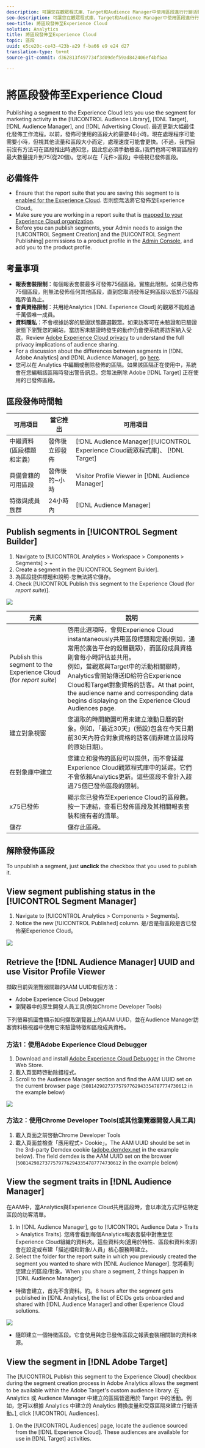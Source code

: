 ```yaml
---
description: 可讓您在觀眾程式庫、Target和Audience Manager中使用區段進行行銷活動。
seo-description: 可讓您在觀眾程式庫、Target和Audience Manager中使用區段進行行銷活動。
seo-title: 將區段發佈至Experience Cloud
solution: Analytics
title: 將區段發佈至Experience Cloud
topic: 區段
uuid: e5ce20c-ce43-423b-a29 f-ba66 e9 e24 d27
translation-type: tm+mt
source-git-commit: d362813f497734f3d09def59ad842406ef4bf5aa

---
```



# 將區段發佈至Experience Cloud

Publishing a segment to the Experience Cloud lets you use the segment for marketing activity in the [!UICONTROL Audience Library], [!DNL Target], [!DNL Audience Manager], and [!DNL Advertising Cloud]. 最近更新大幅最佳化發佈工作流程。以前，發佈可使用的區段大約需要48小時。現在處理程序可能需要小時，但視其他流量和區段大小而定，處理速度可能會更快。(不過，我們目前沒有方法可在區段推出時通知您，因此您必須手動檢查。)我們也將可填寫區段的最大數量提升到75(從20個)。您可以在「元件&gt;區段」中檢視已發佈區段。


## 必備條件

* Ensure that the report suite that you are saving this segment to is [enabled for the Experience Cloud](https://docs.adobe.com/content/help/en/core-services/interface/audiences/t-publish-audience-segment.html). 否則您無法將它發佈至Experience Cloud。
* Make sure you are working in a report suite that is [mapped to your Experience Cloud organization](https://docs.adobe.com/content/help/en/core-services/interface/about-core-services/report-suite-mapping.html).
* Before you can publish segments, your Admin needs to assign the [!UICONTROL Segment Creation] and the [!UICONTROL Segment Publishing] permissions to a product profile in the [Admin Console](https://docs.adobe.com/content/help/en/core-services/interface/manage-users-and-products/admin-getting-started.html), and add you to the product profile.


## 考量事項

* **報表套裝限制**：每個報表套裝最多可發佈75個區段。實施此限制。如果已發佈75個區段，則無法發佈任何其他區段，直到您取消發佈足夠區段以低於75區段臨界值為止。
* **會員資格限制**：共用給Analytics [!DNL Experience Cloud] 的觀眾不能超過千萬個唯一成員。
* **資料隱私**：不會根據訪客的驗證狀態篩選觀眾。如果訪客可在未驗證和已驗證狀態下瀏覽您的網站，當訪客未驗證時發生的動作仍會使系統將訪客納入受眾。Review [Adobe Experience Cloud privacy](https://www.adobe.com/privacy/experience-cloud.html) to understand the full privacy implications of audience sharing.
* For a discussion about the differences between segments in [!DNL Adobe Analytics] and [!DNL Audience Manager], go [here](https://docs.adobe.com/content/help/en/analytics/integration/audience-analytics/audience-analytics-workflow/aam-analytics-segments.html).
* 您可以在 Analytics 中編輯或刪除發佈的區隔。如果該區隔正在使用中，系統會在您編輯該區隔時發出警告訊息。您無法刪除 Adobe [!DNL Target] 正在使用的已發佈區段。

## 區段發佈時間軸

| 可用項目 | 當它推出 | 可用項目 |
|---|---|---|
| 中繼資料(區段標題和定義) | 發佈後立即發佈 | [!DNL Audience Manager][!UICONTROL Experience Cloud觀眾程式庫]、 [!DNL Target] |
| 具備會籍的可用區段 | 發佈後的~小時 | Visitor Profile Viewer in [!DNL Audience Manager] |
| 特徵與成員族群 | 24小時內 | [!DNL Audience Manager] |

## Publish segments in [!UICONTROL Segment Builder]

1. Navigate to [!UICONTROL Analytics &gt; Workspace &gt; Components &gt; Segments] &gt; +
1. Create a segment in the [!UICONTROL Segment Builder].
1. 為區段提供標題和說明-您無法將它儲存。
1. Check [!UICONTROL Publish this segment to the Experience Cloud (for *report suite*)].

![](assets/publish-ec.png)

| 元素 | 說明 |
|---|---|
| Publish this segment to the Experience Cloud (for *report suite*) | 啓用此選項時，會與Experience Cloud instantaneously共用區段標題和定義(例如，通常用於廣告平台的殼層觀眾)，而區段成員資格則會每小時評估並共用。<br> 例如，當觀眾與Target中的活動相關聯時，Analytics會開始傳送ID給符合Experience Cloud和Target對象資格的訪客。At that point, the audience name and corresponding data begins displaying on the Experience Cloud Audiences page. </br> |
| 建立對象視窗 | 您選取的時間範圍可用來建立滾動日曆的對象。例如，「最近30天」(預設)包含在今天日期前30天內符合對象資格的訪客(而非建立區段時的原始日期)。 |
| 在對象庫中建立 | 您建立和發佈的區段可以提供，而不會延遲Experience Cloud觀眾程式庫中的延遲。它們不會依賴Analytics更新。這些區段不會計入超過75個已發佈區段的限制。 |
| x75已發佈 | 顯示您已發佈至Experience Cloud的區段數。按一下連結，查看已發佈區段及其相關報表套裝和擁有者的清單。 |
| 儲存 | 儲存此區段。 |

## 解除發佈區段

To unpublish a segment, just **unclick** the checkbox that you used to publish it.

## View segment publishing status in the [!UICONTROL Segment Manager]

1. Navigate to [!UICONTROL Analytics &gt; Components &gt; Segments].
1. Notice the new [!UICONTROL Published] column. 是/否是指區段是否已發佈至Experience Cloud。

![](assets/publish-status.png)

## Retrieve the [!DNL Audience Manager] UUID and use Visitor Profile Viewer

擷取目前與瀏覽器關聯的AAM UUID有個方法：

* Adobe Experience Cloud Debugger
* 瀏覽器中的原生開發人員工具(例如Chrome Developer Tools)

下列螢幕抓圖會顯示如何擷取瀏覽器上的AAM UUID，並在Audience Manager訪客資料檢視器中使用它來驗證特徵和區段成員資格。

### 方法1：使用Adobe Experience Cloud Debugger

1. Download and install [Adobe Experience Cloud Debugger](https://docs.adobe.com/content/help/en/analytics/implementation/testing-and-validation/debugger.html) in the Chrome Web Store.
1. 載入頁面時啓動除錯程式。
1. Scroll to the Audience Manager section and find the AAM UUID set on the current browser page
(`50814298273775797762943354787774730612` in the example below)

![](assets/debugger.jpg)

### 方法2：使用Chrome Developer Tools(或其他瀏覽器開發人員工具)

1. 載入頁面之前啓動Chrome Developer Tools
1. 載入頁面並檢查「應用程式&gt; Cookie」。The AAM UUID should be set in the 3rd-party
Demdex cookie ([adobe.demdex.net](https://marketing.adobe.com/resources/help/en_US/aam/demdex-calls.html) in the example below). The field demdex is the AAM UUID set
on the browser (`50814298273775797762943354787774730612` in the example below)

## View the segment traits in [!DNL Audience Manager]

在AAM中，當Analytics與Experience Cloud共用區段時，會以串流方式評估特定區段的訪客清單。

1. In [!DNL Audience Manager], go to [!UICONTROL Audience Data &gt; Traits &gt; Analytics Traits]. 您將會看到每個Analytics報表套裝中對應至您Experience Cloud組織的資料夾。這些資料夾(適用於特性、區段和資料來源)會在設定或布建「描述檔和對象/人員」核心服務時建立。
1. Select the folder for the report suite in which you previously created the segment you wanted to share with [!DNL Audience Manager]. 您將看到您建立的區段/對象。When you share a segment, 2 things happen in [!DNL Audience Manager]:
* 特徵會建立，首先不含資料。約。8 hours after the segment gets published in [!DNL Analytics], the list of ECIDs gets onboarded and shared with [!DNL Audience Manager] and other Experience Cloud solutions.

![](assets/aam-traits.png)

* 隨即建立一個特徵區段。它會使用與您已發佈區段之報表套裝相關聯的資料來源。

## View the segment in [!DNL Adobe Target]

The [!UICONTROL Publish this segment to the Experience Cloud] checkbox during the segment creation process in Adobe Analytics allows the segment to be available within the Adobe Target's custom audience library. 在 Analytics 或 Audience Manager 中建立的區隔皆適用於 Target 中的活動。例如，您可以根據 Analytics 中建立的 Analytics 轉換度量和受眾區隔來建立行銷活動。], click [!UICONTROL Audiences].
1. On the [!UICONTROL Audiences] page, locate the audience sourced from the [!DNL Experience Cloud]. These audiences are available for use in [!DNL Target] activities.
